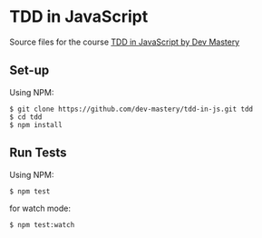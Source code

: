 # TDD in JavaScript
Source files for the course [TDD in JavaScript by Dev Mastery][7c368f77]

  [7c368f77]: https://tddinjs.com "TDD in JavaScript by Dev Mastery"

## Set-up
Using NPM:

    $ git clone https://github.com/dev-mastery/tdd-in-js.git tdd
    $ cd tdd
    $ npm install

## Run Tests
Using NPM:

    $ npm test

for watch mode:

    $ npm test:watch
